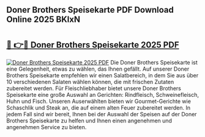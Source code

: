 ## Doner Brothers Speisekarte PDF Download Online 2025 BKlxN

# <h2><a href="http://gc5oaw.nevu.top/?p=Doner+Brothers+Speisekarte">🔗 👉🔴 Doner Brothers Speisekarte 2025 PDF</a></h2>

[![Doner Brothers Speisekarte 2025 PDF](https://i.imgur.com/dBaPXMq.png)](http://gc5oaw.nevu.top/?p=Doner+Brothers+Speisekarte)
Die Doner Brothers Speisekarte ist eine Gelegenheit, etwas zu wählen, das Ihnen gefällt. Auf unserer Doner Brothers Speisekarte empfehlen wir einen Salatbereich, in dem Sie aus über 10 verschiedenen Salaten wählen können, die mit frischen Zutaten zubereitet werden. Für Fleischliebhaber bietet unsere Doner Brothers Speisekarte eine große Auswahl an Gerichten: Rindfleisch, Schweinefleisch, Huhn und Fisch. Unseren Auserwählten bieten wir Gourmet-Gerichte wie Schaschlik und Steak an, die auf einem alten Feuer zubereitet werden. In jedem Fall sind wir bereit, Ihnen bei der Auswahl der Speisen auf der Doner Brothers Speisekarte zu helfen und Ihnen einen angenehmen und angenehmen Service zu bieten.
